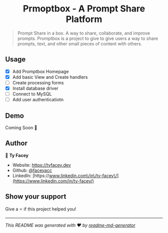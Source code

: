 <h1 align="center">Prmoptbox - A Prompt Share Platform</h1>
<p>
</p>

> Prompt Share in a box. A way to share, collaborate, and improve prompts. Promptbox is a project to give  to give users a way to share prompts,  text, and other small pieces of content with others.

## Usage
- [x] Add Promptbox Homepage
- [x] Add basic View and Create handlers 
- [ ] Create processing forms
- [x] Install database driver
- [ ] Connect to MySQL
- [ ] Add user authenticatiotn
## Demo

Coming Soon 👀

## Author

👤 **Ty Facey**

* Website: https://tyfacey.dev
* Github: [@faceyacc](https://github.com/faceyacc)
* LinkedIn: [https:\/\/www.linkedin.com\/in\/ty-facey\/](https://www.linkedin.com/in/ty-facey/)

## Show your support

Give a ⭐️ if this project helped you!

***
_This README was generated with ❤️ by [readme-md-generator](https://github.com/kefranabg/readme-md-generator)_
